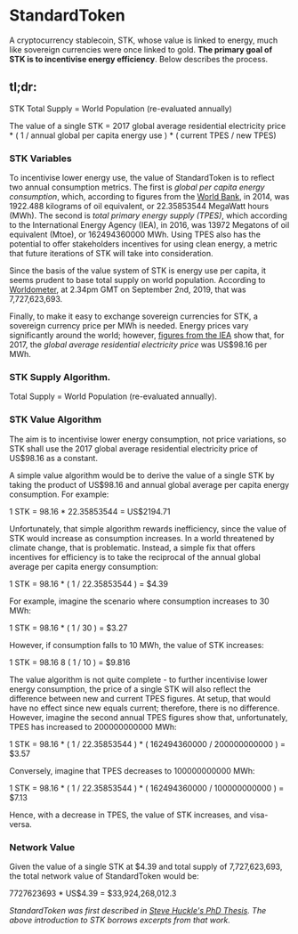 # StandardToken

A cryptocurrency stablecoin, STK, whose value is linked to energy, much like sovereign currencies were once linked to gold. **The primary goal of STK is to incentivise energy efficiency**. Below describes the process.

## tl;dr:

STK Total Supply = World Population (re-evaluated annually)

The value of a single STK = 2017 global average residential electricity price * ( 1 / annual global per capita energy use ) * ( current TPES / new TPES)

### STK Variables

To incentivise lower energy use, the value of StandardToken is to reflect two annual consumption metrics. The first is _global per capita energy consumption_, which, according to figures from the [World Bank](https://data.worldbank.org/indicator/EG.USE.PCAP.KG.OE), in 2014, was 1922.488 kilograms of oil equivalent, or 22.35853544 MegaWatt hours (MWh). The second is _total primary energy supply (TPES)_, which according to the International Energy Agency (IEA), in 2016, was 13972 Megatons of oil equivalent (Mtoe), or 162494360000 MWh. Using TPES also has the potential to offer stakeholders incentives for using clean energy, a metric that future iterations of STK will take into consideration.

Since the basis of the value system of STK is energy use per capita, it seems prudent to base total supply on world population. According to [Worldometer](https://www.worldometers.info/world-population/), at 2.34pm GMT on September 2nd, 2019, that was 7,727,623,693.

Finally, to make it easy to exchange sovereign currencies for STK, a sovereign currency price per MWh is needed. Energy prices vary significantly around the world; however, [figures from the IEA](https://www.iea.org/statistics/prices/) show that, for 2017, the _global average residential electricity price_ was US$98.16 per MWh.

### STK Supply Algorithm.

Total Supply = World Population (re-evaluated annually).

### STK Value Algorithm

The aim is to incentivise lower energy consumption, not price variations, so STK shall use the 2017 global average residential electricity price of US$98.16 as a constant.

A simple value algorithm would be to derive the value of a single STK by taking the product of US$98.16 and annual global average per capita energy consumption. For example:

1 STK = 98.16 * 22.35853544 = US$2194.71

Unfortunately, that simple algorithm rewards inefficiency, since the value of STK would increase as consumption increases. In a world threatened by climate change, that is problematic. Instead, a simple fix that offers incentives for efficiency is to take the reciprocal of the annual global average per capita energy consumption:

1 STK = 98.16 * ( 1 / 22.35853544 ) = $4.39

For example, imagine the scenario where consumption increases to 30 MWh:

1 STK = 98.16 * ( 1 / 30 ) = $3.27

However, if consumption falls to 10 MWh, the value of STK increases:

1 STK = 98.16 8 ( 1 / 10 ) = $9.816

The value algorithm is not quite complete - to further incentivise lower energy consumption, the price of a single STK will also reflect the difference between new and current TPES figures. At setup, that would have no effect since new equals current; therefore, there is no difference. However, imagine the second annual TPES figures show that, unfortunately, TPES has increased to 200000000000 MWh:

1 STK = 98.16 * ( 1 / 22.35853544 ) * ( 162494360000 / 200000000000 ) = $3.57

Conversely, imagine that TPES decreases to 100000000000 MWh:

1 STK = 98.16 * ( 1 / 22.35853544 ) * ( 162494360000 / 100000000000 ) = $7.13

Hence, with a decrease in TPES, the value of STK increases, and visa-versa.

### Network Value

Given the value of a single STK at $4.39 and total supply of 7,727,623,693, the total network value of StandardToken would be:

7727623693 * US$4.39 = $33,924,268,012.3

_StandardToken was first described in [Steve Huckle's PhD Thesis](https://glowkeeper.github.io/PhDWorks/). The above introduction to STK borrows excerpts from that work._
